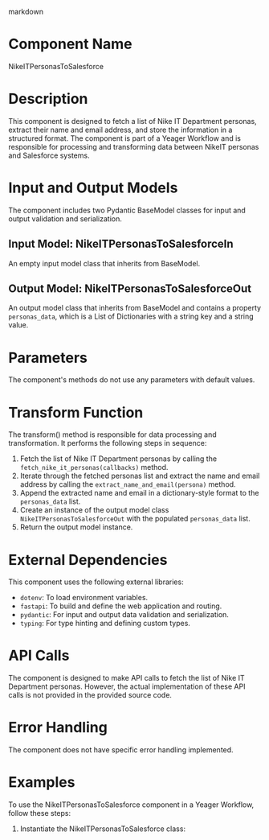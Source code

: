 markdown
# Component Name
NikeITPersonasToSalesforce

# Description
This component is designed to fetch a list of Nike IT Department personas, extract their name and email address, and store the information in a structured format. The component is part of a Yeager Workflow and is responsible for processing and transforming data between NikeIT personas and Salesforce systems.

# Input and Output Models
The component includes two Pydantic BaseModel classes for input and output validation and serialization.

## Input Model: NikeITPersonasToSalesforceIn
An empty input model class that inherits from BaseModel.

## Output Model: NikeITPersonasToSalesforceOut
An output model class that inherits from BaseModel and contains a property `personas_data`, which is a List of Dictionaries with a string key and a string value.

# Parameters
The component's methods do not use any parameters with default values.

# Transform Function
The transform() method is responsible for data processing and transformation. It performs the following steps in sequence:

1. Fetch the list of Nike IT Department personas by calling the `fetch_nike_it_personas(callbacks)` method.
2. Iterate through the fetched personas list and extract the name and email address by calling the `extract_name_and_email(persona)` method.
3. Append the extracted name and email in a dictionary-style format to the `personas_data` list.
4. Create an instance of the output model class `NikeITPersonasToSalesforceOut` with the populated `personas_data` list.
5. Return the output model instance.

# External Dependencies
This component uses the following external libraries:
- `dotenv`: To load environment variables.
- `fastapi`: To build and define the web application and routing.
- `pydantic`: For input and output data validation and serialization.
- `typing`: For type hinting and defining custom types.

# API Calls
The component is designed to make API calls to fetch the list of Nike IT Department personas. However, the actual implementation of these API calls is not provided in the provided source code.

# Error Handling
The component does not have specific error handling implemented.

# Examples
To use the NikeITPersonasToSalesforce component in a Yeager Workflow, follow these steps:

1. Instantiate the NikeITPersonasToSalesforce class:
   